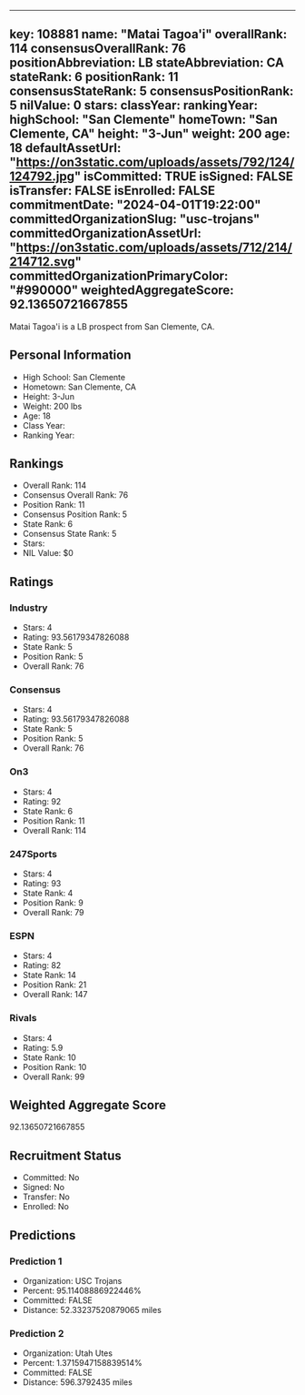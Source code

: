 ---
  key: 108881
  name: "Matai Tagoa'i"
  overallRank: 114
  consensusOverallRank: 76
  positionAbbreviation: LB
  stateAbbreviation: CA
  stateRank: 6
  positionRank: 11
  consensusStateRank: 5
  consensusPositionRank: 5
  nilValue: 0
  stars: 
  classYear: 
  rankingYear: 
  highSchool: "San Clemente"
  homeTown: "San Clemente, CA"
  height: "3-Jun"
  weight: 200
  age: 18
  defaultAssetUrl: "https://on3static.com/uploads/assets/792/124/124792.jpg"
  isCommitted: TRUE
  isSigned: FALSE
  isTransfer: FALSE
  isEnrolled: FALSE
  commitmentDate: "2024-04-01T19:22:00"
  committedOrganizationSlug: "usc-trojans"
  committedOrganizationAssetUrl: "https://on3static.com/uploads/assets/712/214/214712.svg"
  committedOrganizationPrimaryColor: "#990000"
  weightedAggregateScore: 92.13650721667855
  ---
  
  Matai Tagoa'i is a LB prospect from San Clemente, CA.
  
  ## Personal Information
  - High School: San Clemente
  - Hometown: San Clemente, CA
  - Height: 3-Jun
  - Weight: 200 lbs
  - Age: 18
  - Class Year: 
  - Ranking Year: 
  
  ## Rankings
  - Overall Rank: 114
  - Consensus Overall Rank: 76
  - Position Rank: 11
  - Consensus Position Rank: 5
  - State Rank: 6
  - Consensus State Rank: 5
  - Stars: 
  - NIL Value: $0
  
  ## Ratings
  
  ### Industry
  - Stars: 4
  - Rating: 93.56179347826088
  - State Rank: 5
  - Position Rank: 5
  - Overall Rank: 76
  
  ### Consensus
  - Stars: 4
  - Rating: 93.56179347826088
  - State Rank: 5
  - Position Rank: 5
  - Overall Rank: 76
  
  ### On3
  - Stars: 4
  - Rating: 92
  - State Rank: 6
  - Position Rank: 11
  - Overall Rank: 114
  
  ### 247Sports
  - Stars: 4
  - Rating: 93
  - State Rank: 4
  - Position Rank: 9
  - Overall Rank: 79
  
  ### ESPN
  - Stars: 4
  - Rating: 82
  - State Rank: 14
  - Position Rank: 21
  - Overall Rank: 147
  
  ### Rivals
  - Stars: 4
  - Rating: 5.9
  - State Rank: 10
  - Position Rank: 10
  - Overall Rank: 99
  
  ## Weighted Aggregate Score
  92.13650721667855
  
  ## Recruitment Status
  - Committed: No
  - Signed: No
  - Transfer: No
  - Enrolled: No
  
  
  
  ## Predictions
  
  ### Prediction 1
  - Organization: USC Trojans
  - Percent: 95.11408886922446%
  - Committed: FALSE
  - Distance: 52.33237520879065 miles
  
  ### Prediction 2
  - Organization: Utah Utes
  - Percent: 1.3715947158839514%
  - Committed: FALSE
  - Distance: 596.3792435 miles
  